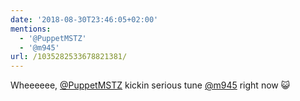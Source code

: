 ```yaml
---
date: '2018-08-30T23:46:05+02:00'
mentions:
  - '@PuppetMSTZ'
  - '@m945'
url: /1035282533678821381/
---
```

Wheeeeee, [@PuppetMSTZ](https://twitter.com/@PuppetMSTZ) kickin serious tune [@m945](https://twitter.com/@m945) right now 😺
